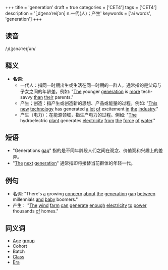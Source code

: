 +++
title = 'generation'
draft = true
categories = ['CET4']
tags = ['CET4']
description = '[ˌdʒenəˈrei∫ən] n.一代(人)；产生'
keywords = ['ai words', 'generation']
+++

## 读音
/ˌdʒɛnəˈreɪʃən/

## 释义
- **名词**:
  - 一代人：指同一时期出生或生活在同一时期的一群人，通常指的是父母与子女之间的年龄差。例如: "[The](/zh/post/the/) younger [generation](/zh/post/generation/) is [more](/zh/post/more/) tech-savvy [than](/zh/post/than/) [their](/zh/post/their/) parents."
  - 产生；创造：指产生或创造新的思想、产品或能量的过程。例如: "[This](/zh/post/this/) [new](/zh/post/new/) [technology](/zh/post/technology/) has generated [a](/zh/post/a/) [lot](/zh/post/lot/) [of](/zh/post/of/) excitement [in](/zh/post/in/) [the](/zh/post/the/) [industry](/zh/post/industry/)."
  - 产生（电力）：在能源领域，指生产电力的过程。例如: "[The](/zh/post/the/) hydroelectric [plant](/zh/post/plant/) generates [electricity](/zh/post/electricity/) [from](/zh/post/from/) [the](/zh/post/the/) [force](/zh/post/force/) [of](/zh/post/of/) [water](/zh/post/water/)."

## 短语
- "Generations [gap](/zh/post/gap/)" 指的是不同年龄段人们之间在观念、价值观和兴趣上的差异。
- "[The](/zh/post/the/) [next](/zh/post/next/) [generation](/zh/post/generation/)" 通常指即将接替当前群体的年轻一代。

## 例句
- 名词: "There's [a](/zh/post/a/) growing [concern](/zh/post/concern/) [about](/zh/post/about/) [the](/zh/post/the/) [generation](/zh/post/generation/) [gap](/zh/post/gap/) [between](/zh/post/between/) millennials [and](/zh/post/and/) [baby](/zh/post/baby/) boomers."
- 产生： "[The](/zh/post/the/) [wind](/zh/post/wind/) [farm](/zh/post/farm/) [can](/zh/post/can/) [generate](/zh/post/generate/) [enough](/zh/post/enough/) [electricity](/zh/post/electricity/) [to](/zh/post/to/) [power](/zh/post/power/) thousands [of](/zh/post/of/) homes."

## 同义词
- [Age](/zh/post/age/) [group](/zh/post/group/)
- Cohort
- Batch
- [Class](/zh/post/class/)
- [Era](/zh/post/era/)
